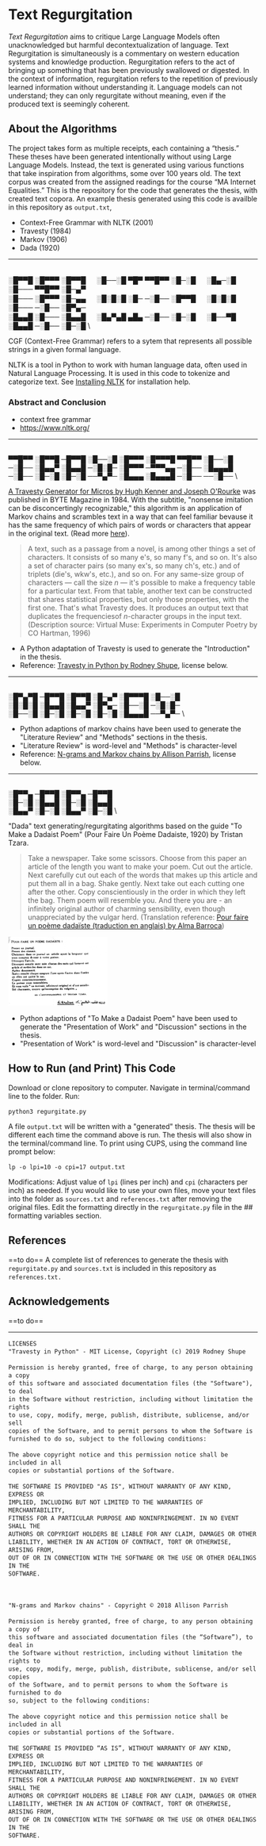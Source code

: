 # Text Regurgitation

*Text Regurgitation* aims to critique Large Language Models often unacknowledged but harmful decontextualization of language. Text Regurgitation is simultaneously is a commentary on western education systems and knowledge production. Regurgitation refers to the act of bringing up something that has been previously swallowed or digested. In the context of information, regurgitation refers to the repetition of previously learned information without understanding it. Language models can not understand; they can only regurgitate without meaning, even if the produced text is seemingly coherent. 

## About the Algorithms

The project takes form as multiple receipts, each containing a “thesis.” These theses have been generated intentionally without using Large Language Models. Instead, the text is generated using various functions that take inspiration from algorithms, some over 100 years old. The text corpus was created from the assigned readings for the course “MA Internet Equalities.” This is the repository for the code that generates the thesis, with created text copora. An example thesis generated using this code is availble in this repository as `output.txt`,

* Context-Free Grammar with NLTK (2001)
* Travesty (1984)
* Markov (1906)
* Dada (1920)

- - - 
\
░█▀▀█ ░█▀▀▀ ░█▀▀█ 　 ░█──░█ ▀█▀ ▀▀█▀▀ ░█─░█ 　 ░█▄─░█ ░█─── ▀▀█▀▀ ░█─▄▀ \
░█─── ░█▀▀▀ ░█─▄▄ 　 ░█░█░█ ░█─ ─░█── ░█▀▀█ 　 ░█░█░█ ░█─── ─░█── ░█▀▄─ \
░█▄▄█ ░█─── ░█▄▄█ 　 ░█▄▀▄█ ▄█▄ ─░█── ░█─░█ 　 ░█──▀█ ░█▄▄█ ─░█── ░█─░█ \

CGF (Context-Free Grammar) refers to a sytem that represents all possible strings in a given formal language.  

NLTK is a tool in Python to work with human language data, often used in Natural Language Processing. It is used in this code to tokenize and categorize text. See <a href="https://www.nltk.org/install.html" target="_blank">Installing NLTK</a> for installation help.   

### Abstract and Conclusion
* context free grammar
* https://www.nltk.org/

- - - 
\
▀▀█▀▀ ░█▀▀█ ─█▀▀█ ░█──░█ ░█▀▀▀ ░█▀▀▀█ ▀▀█▀▀ ░█──░█ \
─░█── ░█▄▄▀ ░█▄▄█ ─░█░█─ ░█▀▀▀ ─▀▀▀▄▄ ─░█── ░█▄▄▄█ \
─░█── ░█─░█ ░█─░█ ──▀▄▀─ ░█▄▄▄ ░█▄▄▄█ ─░█── ──░█── \

<a href="https://archive.org/details/byte-magazine-1984-11/page/n448/mode/1up?view=theater" target="_blank">A Travesty Generator for Micros by Hugh Kenner and Joseph O'Rourke</a> was published in BYTE Magazine in 1984. With the subtitle, "nonsense imitation can be disconcertingly recognizable," this algorithm is an application of Markov chains and scrambles text in a way that can feel familiar bevause it has the same frequency of which pairs of words or characters that appear in the original text. (Read more <a href="https://www.cs.otago.ac.nz/cosc348/hmm/hmm.pdf" target="_blank">here</a>). 

> A text, such as a passage from a novel, is among other things a set of characters. It consists of so many e's, so many f's, and so on. It's also a set of character pairs (so many ex's, so many ch's, etc.) and of triplets (die's, wkw's, etc.), and so on. For any same-size group of characters — call the size *n* — it's possible to make a frequency table for a particular text. From that table, another text can be constructed that shares statistical properties, but only those properties, with the first one. That's what Travesty does. It produces an output text that duplicates the frequenciesof *n*-character groups in the input text. (Description source: Virtual Muse: Experiments in Computer Poetry by CO Hartman, 1996)

* A Python adaptation of Travesty is used to generate the "Introduction" in the thesis. 
* Reference: <a href="https://github.com/rodneyshupe/travestypy" target="_blank">Travesty in Python by Rodney Shupe</a>, license below.

- - - 
\
░█▀▄▀█ ─█▀▀█ ░█▀▀█ ░█─▄▀ ░█▀▀▀█ ░█──░█ \
░█░█░█ ░█▄▄█ ░█▄▄▀ ░█▀▄─ ░█──░█ ─░█░█─ \
░█──░█ ░█─░█ ░█─░█ ░█─░█ ░█▄▄▄█ ──▀▄▀─ \


* Python adaptions of markov chains have been used to generate the "Literature Review" and "Methods" sections in the thesis.
* "Literature Review" is word-level and "Methods" is character-level
* Reference: <a href="https://github.com/aparrish/rwet/blob/master/ngrams-and-markov-chains.ipynb" target="_blank">N-grams and Markov chains by Allison Parrish</a>, license below.
- - -
\
░█▀▀▄ ─█▀▀█ ░█▀▀▄ ─█▀▀█ \
░█─░█ ░█▄▄█ ░█─░█ ░█▄▄█ \
░█▄▄▀ ░█─░█ ░█▄▄▀ ░█─░█ \

"Dada" text generating/regurgitating algorithms based on the guide "To Make a Dadaist Poem" (Pour Faire Un Poème Dadaiste, 1920) by Tristan Tzara. 

> Take a newspaper. Take some scissors. Choose from this paper an article of the length you want to make your poem. Cut out the article. Next carefully cut out each of the words that makes up this article and put them all in a bag. Shake gently. Next take out each cutting one after the other. Copy conscientiously in the order in which they left the bag. Them poem will resemble you. And there you are - an infinitely original author of charming sensibility, even though unappreciated by the vulgar herd. (Translation reference: <a href="https://lyricstranslate.com/fr/make-dadaist-poem-pour-faire-un-po%C3%A8me-dada%C3%AFste.html" target="_blank">Pour faire un poème dadaïste (traduction en anglais) by Alma Barroca</a>)

<img src="https://github.com/lexahl/text-regurgitation/blob/main/img/tt1920.png?raw=true" alt="Prenez un journal. Prenez des ciseaux. Choisissez dans ce journal un article ayant la longueur que vous comptez donner à votre poème. Découpez l’article. Découpez ensuite avec soin chacun des mots qui forment cet article et mettez-les dans un sac. Agitez doucement. Sortez ensuite chaque coupure l’une après l’autre. Copiez les consciencieusement dans l’ordre où elles ont quitté le sac. Le poème vous ressemblera. Et vous voilà un écrivain infiniment original et d’une sensibilité charmante, encore qu’incomprise du vulgaire." title="Text Regurgitation" width="200"/>


* Python adaptions of "To Make a Dadaist Poem" have been used to generate the "Presentation of Work" and "Discussion" sections in the thesis.
* "Presentation of Work" is word-level and "Discussion" is character-level


## How to Run (and Print) This Code
Download or clone repository to computer. Navigate in terminal/command line to the folder. Run:

```
python3 regurgitate.py
```

A file `output.txt` will be written with a "generated" thesis. The thesis will be different each time the command above is run. The thesis will also show in the terminal/command line. To print using CUPS, using the command line prompt below: 

```
lp -o lpi=10 -o cpi=17 output.txt
```

Modifications: Adjust value of `lpi` (lines per inch) and `cpi` (characters per inch) as needed. If you would like to use your own files, move your text files into the folder as `sources.txt` and `references.txt` after removing the original files. Edit the formatting directly in the `regurgitate.py` file in the ## formatting variables section. 



## References
==to do==
A complete list of references to generate the thesis with `regurgitate.py` and `sources.txt` is included in this repository as `references.txt.`



## Acknowledgements
==to do==


- - -

```
LICENSES
"Travesty in Python" - MIT License, Copyright (c) 2019 Rodney Shupe

Permission is hereby granted, free of charge, to any person obtaining a copy
of this software and associated documentation files (the "Software"), to deal
in the Software without restriction, including without limitation the rights
to use, copy, modify, merge, publish, distribute, sublicense, and/or sell
copies of the Software, and to permit persons to whom the Software is
furnished to do so, subject to the following conditions:

The above copyright notice and this permission notice shall be included in all
copies or substantial portions of the Software.

THE SOFTWARE IS PROVIDED "AS IS", WITHOUT WARRANTY OF ANY KIND, EXPRESS OR
IMPLIED, INCLUDING BUT NOT LIMITED TO THE WARRANTIES OF MERCHANTABILITY,
FITNESS FOR A PARTICULAR PURPOSE AND NONINFRINGEMENT. IN NO EVENT SHALL THE
AUTHORS OR COPYRIGHT HOLDERS BE LIABLE FOR ANY CLAIM, DAMAGES OR OTHER
LIABILITY, WHETHER IN AN ACTION OF CONTRACT, TORT OR OTHERWISE, ARISING FROM,
OUT OF OR IN CONNECTION WITH THE SOFTWARE OR THE USE OR OTHER DEALINGS IN THE
SOFTWARE.



"N-grams and Markov chains" - Copyright © 2018 Allison Parrish

Permission is hereby granted, free of charge, to any person obtaining a copy of
this software and associated documentation files (the “Software”), to deal in
the Software without restriction, including without limitation the rights to
use, copy, modify, merge, publish, distribute, sublicense, and/or sell copies
of the Software, and to permit persons to whom the Software is furnished to do
so, subject to the following conditions:

The above copyright notice and this permission notice shall be included in all
copies or substantial portions of the Software.

THE SOFTWARE IS PROVIDED “AS IS”, WITHOUT WARRANTY OF ANY KIND, EXPRESS OR
IMPLIED, INCLUDING BUT NOT LIMITED TO THE WARRANTIES OF MERCHANTABILITY,
FITNESS FOR A PARTICULAR PURPOSE AND NONINFRINGEMENT. IN NO EVENT SHALL THE
AUTHORS OR COPYRIGHT HOLDERS BE LIABLE FOR ANY CLAIM, DAMAGES OR OTHER
LIABILITY, WHETHER IN AN ACTION OF CONTRACT, TORT OR OTHERWISE, ARISING FROM,
OUT OF OR IN CONNECTION WITH THE SOFTWARE OR THE USE OR OTHER DEALINGS IN THE
SOFTWARE.
```

